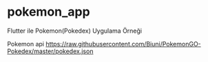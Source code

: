 # pokemon_app
 Flutter ile Pokemon(Pokedex) Uygulama Örneği

 Pokemon api
 https://raw.githubusercontent.com/Biuni/PokemonGO-Pokedex/master/pokedex.json
